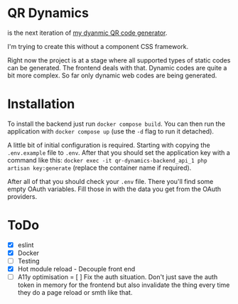 # QR Dynamics

is the next iteration of [my dyanmic QR code generator](https://github.com/oliver-dvorski/qr).

I'm trying to create this without a component CSS framework.

Right now the project is at a stage where all supported types of static codes can be generated. The frontend deals with that. Dynamic codes are quite a bit more complex. So far only dynamic web codes are being generated.

# Installation
To install the backend just run `docker compose build`. You can then run the application with `docker compose up` (use the `-d` flag to run it detached).

A little bit of initial configuration is required. Starting with copying the `.env.example` file to `.env`. After that you should set the application key with a command like this: `docker exec -it qr-dynamics-backend_api_1 php artisan key:generate` (replace the container name if required).

After all of that you should check your `.env` file. There you'll find some empty OAuth variables. Fill those in with the data you get from the OAuth providers.

# ToDo
- [x] eslint
- [x] Docker
- [ ] Testing
- [x] Hot module reload - Decouple front end
- [ ] A11y optimisation
= [ ] Fix the auth situation. Don't just save the auth token in memory for the frontend but also invalidate the thing every time they do a page reload or smth like that.
